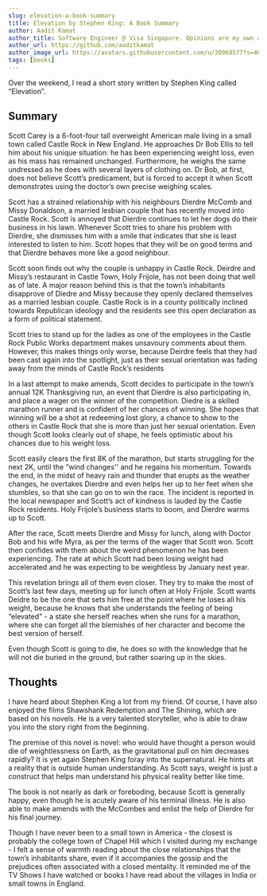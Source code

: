 ```yaml
---
slug: elevation-a-book-summary
title: Elevation by Stephen King: A Book Summary
author: Aadit Kamat
author_title: Software Engineer @ Visa Singapore. Opinions are my own and not the views of my employer.
author_url: https://github.com/aaditkamat
author_image_url: https://avatars.githubusercontent.com/u/30969577?s=400&u=9558fc3557d79c88a7080034fe8c22654aca2e4d&v=4
tags: [books]
---
```


Over the weekend, I read a short story written by Stephen King called “Elevation”.

## Summary

Scott Carey is a 6-foot-four tall overweight American male living in a small town called Castle Rock in New England. He approaches Dr Bob Ellis to tell him about his unique situation: he has been experiencing weight loss, even as his mass has remained unchanged. Furthermore, he weighs the same undressed as he does with several layers of clothing on. Dr Bob, at first, does not believe Scott’s predicament, but is forced to accept it when Scott demonstrates using the doctor’s own precise weighing scales.

Scott has a strained relationship with his neighbours Dierdre McComb and Missy Donaldson, a married lesbian couple that has recently moved into Castle Rock. Scott is annoyed that Dierdre continues to let her dogs do their business in his lawn. Whenever Scott tries to share his problem with Dierdre, she dismisses him with a smile that indicates that she is least interested to listen to him. Scott hopes that they will be on good terms and that Dierdre behaves more like a good neighbour.

Scott soon finds out why the couple is unhappy in Castle Rock. Deirdre and Missy’s restaurant in Castle Town, Holy Frijole, has not been doing that well as of late. A major reason behind this is that the town’s inhabitants disapprove of Diedre and Missy because they openly declared themselves as a married lesbian couple. Castle Rock is in a county politically inclined towards Republican ideology and the residents see this open declaration as a form of political statement. 

Scott tries to stand up for the ladies as one of the employees in the Castle Rock Public Works department makes unsavoury comments about them. However, this makes things only worse, because Deirdre feels that they had been cast again into the spotlight, just as their sexual orientation was fading away from the minds of Castle Rock’s residents

In a last attempt to make amends, Scott decides to participate in the town’s annual 12K Thanksgiving run, an event that Dierdre is also participating in, and place a wager on the winner of the competition. Diedre is a skilled marathon runner and is confident of her chances of winning. She hopes that winning will be a shot at redeeming lost glory, a chance to show to the others in Castle Rock that she is more than just her sexual orientation. Even though Scott looks clearly out of shape, he feels optimistic about his chances due to his weight loss.

Scott easily clears the first 8K of the marathon, but starts struggling for the next 2K, until the “wind changes'' and he regains his momentum. Towards the end, in the midst of heavy rain and thunder that erupts as the weather changes, he overtakes Dierdre and even helps her up to her feet when she stumbles, so that she can go on to win the race. The incident is reported in the local newspaper and Scott’s act of kindness is lauded by the Castle Rock residents. Holy Frijole’s business starts to boom, and Dierdre warms up to Scott.

After the race, Scott meets Dierdre and Missy for lunch, along with Doctor Bob and his wife Myra, as per the terms of the wager that Scott won. Scott then confides with them about the weird phenomenon he has been experiencing. The rate at which Scott had been losing weight had accelerated and he was expecting to be weightless by January next year. 

This revelation brings all of them even closer. They try to make the most of Scott’s last few days, meeting up for lunch often at Holy Frijole. Scott wants Deidre to be the one that sets him free at the point where he loses all his weight, because he knows that she understands the feeling of being “elevated” - a state she herself reaches when she runs for a marathon, where she can forget all the blemishes of her character and become the best version of herself. 

Even though Scott is going to die, he does so with the knowledge that he will not die buried in the ground, but rather soaring up in the skies.

## Thoughts

I have heard about Stephen King a lot from my friend. Of course, I have also enjoyed the films Shawshank Redemption and The Shining, which are based on his novels. He is a very talented storyteller, who is able to draw you into the story right from the beginning. 

The premise of this novel is novel: who would have thought a person would die of weightlessness on Earth, as the gravitational pull on him decreases rapidly? It is yet again Stephen King foray into the supernatural. He hints at a reality that is outside human understanding. As Scott says, weight is just a construct that helps man understand his physical reality better like time. 

The book is not nearly as dark or foreboding, because Scott is generally happy, even though he is acutely aware of his terminal illness. He is also able to make amends with the McCombes and enlist the help of Dierdre for his final journey. 

Though I have never been to a small town in America - the closest is probably the college town of Chapel Hill which I visited during my exchange - I felt a sense of warmth reading about the close relationships that the town’s inhabitants share, even if it accompanies the gossip and the prejudices often associated with a closed mentality. It reminded me of the TV Shows I have watched or books I have read about the villages in India or small towns in England. 

